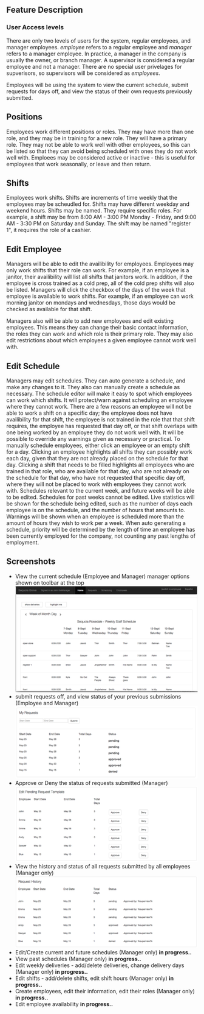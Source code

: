 
Feature Description
--

### User Access levels
There are only two levels of users for the system, regular employees, and manager
employees. *employee* refers to a regular employee and *manager* refers to a manager
employee. In practice, a manager in the company is usually the owner, or branch manager.
A supervisor is considered a regular employee and not a manager. There are no 
special user privelages for supverisors, so supervisors will be considered as *employees*.

Employees will be using the system to view the current schedule, submit requests
for days off, and view the status of their own requests previously submitted.

## Positions
Employees work different positions or roles. They may have more than one role, 
and they may be in training for a new role. They will have a primary role. They may
not be able to work well with other employees, so this can be listed so that they can
avoid being scheduled with ones they do not work well with. Emploees may be considered
active or inactive - this is useful for employees that work seasonally, or leave 
and then return.

## Shifts
Employees work shifts. Shifts are increments of time weekly that the employees may
be scheudled for. Shifts may have different weekday and weekend hours. Shifts may be 
named. They require specific roles. For example, a shift may be from 
8:00 AM - 3:00 PM Monday - Friday, and 9:00 AM - 3:30 PM on Saturday and Sunday. 
The shift may be named "register 1", it requires the role of a cashier. 

## Edit Employee
Managers will be able to edit the availibility for employees. Employees may only
work shifts that their role can work. For example, if an employee is a janitor,
their availibility will list all shifts that janitors work. In addition, if the 
employee is cross trained as a cold prep, all of the cold prep shifts will also be 
listed. Managers will click the checkbox of the days of the week that employee is
available to work shifts. For example, if an employee can work morning janitor on 
mondays and wednesdays, those days would be checked as available for that shift.

Managers also will be able to add new employees and edit existing employees. This
means they can change their basic contact information, the roles they can work and 
which role is their primary role. They may also edit restrictions about which 
employees a given employee cannot work well with. 

## Edit Schedule
Managers may edit schedules. They can auto generate a schedule, and make any 
changes to it. They also can manually create a schedule as necessary. The 
schedule editor will make it easy to spot which employees can work which shifts.
It will protect/warn against scheduling an employee where they cannot work. There 
are a few reasons an employee will not be able to work a shift on a specific day;
the employee does not have availibility for that shift, the employee is not trained
in the role that that shift requires, the employee has requested that day off, or
that shift overlaps with one being worked by an employee they do not work well with.
It will be possible to override any warnings given as necessary or practical. To
manually schedule employees, either click an employee or an empty shift for a day.
Clicking an employee highlights all shifts they can possibly work each day, given 
that they are not already placed on the schedule for that day. Clicking a shift
that needs to be filled highlights all employees who are trained in that role, 
who are available for that day, who are not already on the schedule for that day, 
who have not requested that specific day off, where they will not be placed to 
work with employees they cannot work with. Schedules relevant to the current week,
and future weeks will be able to be edited. Schedules for past weeks cannot be 
edited. Live statistics will be shown for the schedule being edited, such as the
number of days each employee is on the schedule, and the number of hours that 
amounts to. Warnings will be shown when an employee is scheduled more than the 
amount of hours they wish to work per a week. When auto generating a schedule, 
priority will be determined by the length of time an employee has been currently
employed for the company, not counting any past lengths of employment.

Screenshots
--
*  View the current schedule (Employee and Manager) manager options shown on toolbar at the top
![alt text](views/screenshot-home.png)
*  submit requests off, and view status of your previous submissions (Employee and Manager)
![alt text](views/screenshot-request-submit.png)
*  Approve or Deny the status of requests submitted (Manager)
![alt text](views/screenshot-request-pending.png)
*  View the history and status of all requests submitted by all employees (Manager only)
![alt text](views/screenshot-request-history.png)
*  Edit/Create current and future schedules (Manager only)
**in progress..**
*  View past schedules (Manager only)
**in progress..**
*  Edit weekly deliveries - add/delete deliveries, change delivery days (Manager only)
**in progress..**
*  Edit shifts - add/delete shifts, edit shift hours (Manager only)
**in progress..**
*  Create employees, edit their information, edit their roles (Manager only)
**in progress..**
*  Edit employee availability
**in progress..**


